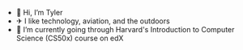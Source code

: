 - 👋 Hi, I’m Tyler
- ✈ I like technology, aviation, and the outdoors
- 🌱 I’m currently going through Harvard's Introduction to Computer Science (CS50x) course on edX

<!---
tyl-r/tyl-r is a ✨ special ✨ repository because its `README.md` (this file) appears on your GitHub profile.
You can click the Preview link to take a look at your changes.
--->
